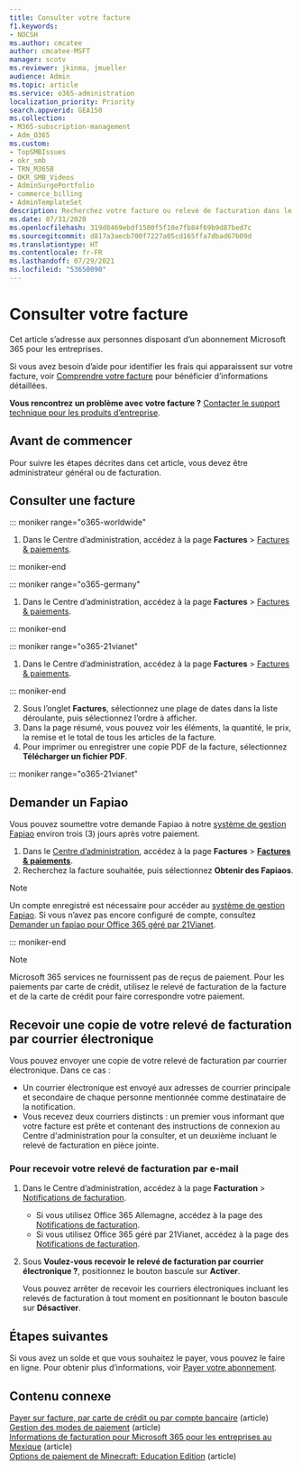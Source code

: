 ```yaml
---
title: Consulter votre facture
f1.keywords:
- NOCSH
ms.author: cmcatee
author: cmcatee-MSFT
manager: scotv
ms.reviewer: jkinma, jmueller
audience: Admin
ms.topic: article
ms.service: o365-administration
localization_priority: Priority
search.appverid: GEA150
ms.collection:
- M365-subscription-management
- Adm_O365
ms.custom:
- TopSMBIssues
- okr_smb
- TRN_M365B
- OKR_SMB_Videos
- AdminSurgePortfolio
- commerce_billing
- AdminTemplateSet
description: Recherchez votre facture ou relevé de facturation dans le Centre d’administration Microsoft 365. Vous pouvez également enregistrer et imprimer une copie de votre facture.
ms.date: 07/31/2020
ms.openlocfilehash: 319d8469ebdf1500f5f10e7fb84f69b9d87bed7c
ms.sourcegitcommit: d817a3aecb700f7227a05cd165ffa7dbad67b09d
ms.translationtype: HT
ms.contentlocale: fr-FR
ms.lasthandoff: 07/29/2021
ms.locfileid: "53650090"
---
```

# <a name="view-your-bill-or-invoice"></a>Consulter votre facture

Cet article s’adresse aux personnes disposant d’un abonnement Microsoft 365 pour les entreprises.
  
Si vous avez besoin d’aide pour identifier les frais qui apparaissent sur votre facture, voir [Comprendre votre facture](understand-your-invoice2.md) pour bénéficier d’informations détaillées.
  
**Vous rencontrez un problème avec votre facture ?** [Contacter le support technique pour les produits d’entreprise](../../business-video/get-help-support.md).

## <a name="before-you-begin"></a>Avant de commencer

Pour suivre les étapes décrites dans cet article, vous devez être administrateur général ou de facturation.
  
## <a name="view-a-bill-or-invoice"></a>Consulter une facture

::: moniker range="o365-worldwide"

1. Dans le Centre d’administration, accédez à la page **Factures** \> <a href="https://go.microsoft.com/fwlink/p/?linkid=2102895" target="_blank">Factures & paiements</a>.

::: moniker-end

::: moniker range="o365-germany"

1. Dans le Centre d’administration, accédez à la page **Factures** \> <a href="https://go.microsoft.com/fwlink/p/?linkid=848040" target="_blank">Factures & paiements</a>.

::: moniker-end

::: moniker range="o365-21vianet"

1. Dans le Centre d’administration, accédez à la page **Factures** \> <a href="https://go.microsoft.com/fwlink/p/?linkid=2127421" target="_blank">Factures & paiements</a>.

::: moniker-end

2. Sous l’onglet **Factures**, sélectionnez une plage de dates dans la liste déroulante, puis sélectionnez l’ordre à afficher.
3. Dans la page résumé, vous pouvez voir les éléments, la quantité, le prix, la remise et le total de tous les articles de la facture.
4. Pour imprimer ou enregistrer une copie PDF de la facture, sélectionnez **Télécharger un fichier PDF**.

::: moniker range="o365-21vianet"

## <a name="request-a-fapiao"></a>Demander un Fapiao

Vous pouvez soumettre votre demande Fapiao à notre [système de gestion Fapiao](https://go.microsoft.com/fwlink/p/?linkid=837465) environ trois (3) jours après votre paiement.

1. Dans le <a href="https://go.microsoft.com/fwlink/p/?linkid=850627" target="_blank">Centre d’administration</a>, accédez à la page **Factures** > <a href="https://go.microsoft.com/fwlink/p/?linkid=2127421" target="_blank">**Factures & paiements**</a>.
2. Recherchez la facture souhaitée, puis sélectionnez **Obtenir des Fapiaos**.

> [!NOTE]
>
> Un compte enregistré est nécessaire pour accéder au [système de gestion Fapiao](https://go.microsoft.com/fwlink/p/?linkid=837465). Si vous n’avez pas encore configuré de compte, consultez [Demander un fapiao pour Office 365 géré par 21Vianet](../../admin/services-in-china/apply-for-a-fapiao.md).

::: moniker-end

> [!NOTE]
> 
> Microsoft 365 services ne fournissent pas de reçus de paiement.
> Pour les paiements par carte de crédit, utilisez le relevé de facturation de la facture et de la carte de crédit pour faire correspondre votre paiement.


## <a name="receive-a-copy-of-your-billing-statement-in-email"></a>Recevoir une copie de votre relevé de facturation par courrier électronique

Vous pouvez envoyer une copie de votre relevé de facturation par courrier électronique. Dans ce cas :

- Un courrier électronique est envoyé aux adresses de courrier principale et secondaire de chaque personne mentionnée comme destinataire de la notification.
- Vous recevez deux courriers distincts : un premier vous informant que votre facture est prête et contenant des instructions de connexion au Centre d'administration pour la consulter, et un deuxième incluant le relevé de facturation en pièce jointe.

### <a name="to-receive-your-billing-statement-in-email"></a>Pour recevoir votre relevé de facturation par e-mail

1. Dans le Centre d’administration, accédez à la page **Facturation** > <a href="https://go.microsoft.com/fwlink/p/?linkid=853212" target="_blank">Notifications de facturation</a>.
    - Si vous utilisez Office 365 Allemagne, accédez à la page des <a href="https://go.microsoft.com/fwlink/p/?linkid=853213" target="_blank">Notifications de facturation</a>.
    - Si vous utilisez Office 365 géré par 21Vianet, accédez à la page des <a href="https://go.microsoft.com/fwlink/p/?linkid=853215" target="_blank">Notifications de facturation</a>.
1. Sous **Voulez-vous recevoir le relevé de facturation par courrier électronique ?**, positionnez le bouton bascule sur **Activer**.

    Vous pouvez arrêter de recevoir les courriers électroniques incluant les relevés de facturation à tout moment en positionnant le bouton bascule sur **Désactiver**.

## <a name="next-steps"></a>Étapes suivantes

Si vous avez un solde et que vous souhaitez le payer, vous pouvez le faire en ligne. Pour obtenir plus d’informations, voir [Payer votre abonnement](pay-for-your-subscription.md).

## <a name="related-content"></a>Contenu connexe

[Payer sur facture, par carte de crédit ou par compte bancaire](pay-for-your-subscription.md) (article) \
[Gestion des modes de paiement](manage-payment-methods.md) (article) \
[Informations de facturation pour Microsoft 365 pour les entreprises au Mexique](mexico-billing-info.md) (article) \
[Options de paiement de Minecraft: Education Edition](/education/windows/school-get-minecraft) (article)
